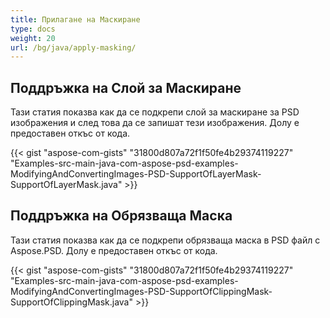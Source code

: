 ```yaml
---
title: Прилагане на Маскиране
type: docs
weight: 20
url: /bg/java/apply-masking/
---
```


## **Поддръжка на Слой за Маскиране**
Тази статия показва как да се подкрепи слой за маскиране за PSD изображения и след това да се запишат тези изображения. Долу е предоставен откъс от кода.

{{< gist "aspose-com-gists" "31800d807a72f1f50fe4b29374119227" "Examples-src-main-java-com-aspose-psd-examples-ModifyingAndConvertingImages-PSD-SupportOfLayerMask-SupportOfLayerMask.java" >}}


## **Поддръжка на Обрязваща Маска**
Тази статия показва как да се подкрепи обрязваща маска в PSD файл с Aspose.PSD. Долу е предоставен откъс от кода.

{{< gist "aspose-com-gists" "31800d807a72f1f50fe4b29374119227" "Examples-src-main-java-com-aspose-psd-examples-ModifyingAndConvertingImages-PSD-SupportOfClippingMask-SupportOfClippingMask.java" >}}

